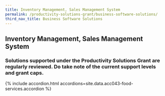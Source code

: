 ```yaml
---
title: Inventory Management, Sales Management System
permalink: /productivity-solutions-grant/business-software-solutions/
third_nav_title: Business Software Solutions
---
```


## Inventory Management, Sales Management System

### Solutions supported under the Productivity Solutions Grant are regularly reviewed. Do take note of the current support levels and grant caps.

{% include accordion.html accordions=site.data.acc043-food-services.accordion %}